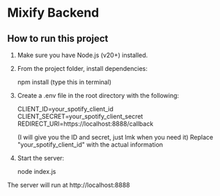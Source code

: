 # Mixify Backend

## How to run this project

1. Make sure you have Node.js (v20+) installed.

2. From the project folder, install dependencies:

   npm install (type this in terminal)

3. Create a .env file in the root directory with the following:

   CLIENT_ID=your_spotify_client_id
   CLIENT_SECRET=your_spotify_client_secret
   REDIRECT_URI=https://localhost:8888/callback
    
   (I will give you the ID and secret, just lmk when you need it)
   Replace "your_spotify_client_id" with the actual information

4. Start the server:

   node index.js

The server will run at http://localhost:8888

